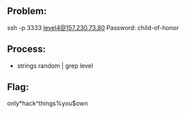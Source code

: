 ## Problem:

ssh -p 3333 level4@157.230.73.80
Password: child-of-honor

## Process:

- strings random | grep level

 
## Flag:

only*hack^things%you$own
